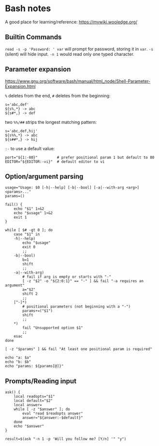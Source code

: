 # Bash notes
A good place for learning/reference: <https://mywiki.wooledge.org/>

## Builtin Commands
`read -s -p 'Password: ' var` will prompt for password, storing it in `var`.
`-s` (silent) will hide input. `-n 1` would read only one typed character.

## Parameter expansion
<https://www.gnu.org/software/bash/manual/html_node/Shell-Parameter-Expansion.html>

`%` deletes from the end, `#` deletes from the beginning:

	s='abc,def'
	${s%,*} -> abc
	${s#*,} -> def


two `%%/##` strips the longest matching pattern:

	s='abc,def,hij'
	${s%%,*} -> abc
	${s##*,} -> hij

`:-` to use a default value:

	port="${1:-80}"         # prefer positional param 1 but default to 80
	EDITOR="${EDITOR:-vi}"  # default editor to vi

## Option/argument parsing

	usage="Usage: $0 [-h|--help] [-b|--bool] [-a|--with-arg <arg>] <params>..."
	params=()

	fail() {
		echo "$1" 1>&2
		echo "$usage" 1>&2
		exit 1
	}

	while [ $# -gt 0 ]; do
		case "$1" in
		-h|--help)
			echo "$usage"
			exit 0
			;;
		-b|--bool)
			b=1
			shift
			;;
		-a|--with-arg)
			# fail if arg is empty or starts with "-"
			[ -z "$2" -o "${2:0:1}" == "-" ] && fail "-a requires an argument"
			a="$2"
			shift 2
			;;
		[^-]*)
			# positional parameters (not beginning with a "-")
			params+=("$1")
			shift
			;;
		*)
			fail "Unsupported option $1"
			;;
		esac
	done

	[ -z "$params" ] && fail "At least one positional param is required"

	echo "a: $a"
	echo "b: $b"
	echo "params: ${params[@]}"

## Prompts/Reading input

	ask() {
		local readopts="$1"
		local default="$2"
		local answer=
		while [ -z "$answer" ]; do
			eval "read $readopts answer"
			answer="${answer:-$default}"
		done
		echo "$answer"
	}

	result=$(ask "-n 1 -p 'Will you follow me? [Y/n] '" "y")
